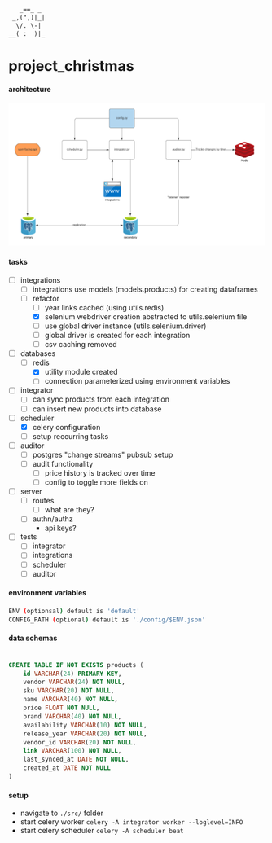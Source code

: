        _==_ _
     _,(",)|_|
      \/. \-|
    __( :  )|_

# project_christmas

#### architecture

![architecture](./images/architecture.png?raw=true "High-Level Architecture")

#### tasks
- [ ] integrations
    - [ ] integrations use models (models.products) for creating dataframes
    - [ ] refactor
        - [ ] year links cached (using utils.redis)
        - [x] selenium webdriver creation abstracted to utils.selenium file
        - [ ] use global driver instance (utils.selenium.driver)
        - [ ] global driver is created for each integration
        - [ ] csv caching removed
- [ ] databases
    - [ ] redis
        - [x] utility module created
        - [ ] connection parameterized using environment variables
- [ ] integrator
    - [ ] can sync products from each integration
    - [ ] can insert new products into database
- [ ] scheduler
    - [x] celery configuration
    - [ ] setup reccurring tasks
- [ ] auditor
    - [ ] postgres "change streams" pubsub setup
    - [ ] audit functionality
        - [ ] price history is tracked over time
        - [ ] config to toggle more fields on
- [ ] server
    - [ ] routes
        - [ ] what are they?
    - [ ] authn/authz
        - api keys?
- [ ] tests
    - [ ] integrator
    - [ ] integrations
    - [ ] scheduler
    - [ ] auditor

#### environment variables
```bash
ENV (optionsal) default is 'default'
CONFIG_PATH (optional) default is './config/$ENV.json'
```

#### data schemas
```sql

CREATE TABLE IF NOT EXISTS products (
    id VARCHAR(24) PRIMARY KEY,
    vendor VARCHAR(24) NOT NULL,
    sku VARCHAR(20) NOT NULL,
    name VARCHAR(40) NOT NULL,
    price FLOAT NOT NULL,
    brand VARCHAR(40) NOT NULL,
    availability VARCHAR(10) NOT NULL,
    release_year VARCHAR(20) NOT NULL,
    vendor_id VARCHAR(20) NOT NULL,
    link VARCHAR(100) NOT NULL,
    last_synced_at DATE NOT NULL,
    created_at DATE NOT NULL
)

```

#### setup
- navigate to `./src/` folder
- start celery worker `celery -A integrator worker --loglevel=INFO`
- start celery scheduler `celery -A scheduler beat`